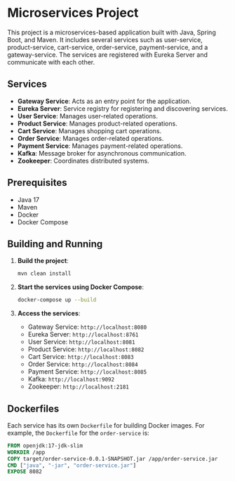 # Microservices Project

This project is a microservices-based application built with Java, Spring Boot, and Maven. It includes several services such as user-service, product-service, cart-service, order-service, payment-service, and a gateway-service. The services are registered with Eureka Server and communicate with each other.

## Services

- **Gateway Service**: Acts as an entry point for the application.
- **Eureka Server**: Service registry for registering and discovering services.
- **User Service**: Manages user-related operations.
- **Product Service**: Manages product-related operations.
- **Cart Service**: Manages shopping cart operations.
- **Order Service**: Manages order-related operations.
- **Payment Service**: Manages payment-related operations.
- **Kafka**: Message broker for asynchronous communication.
- **Zookeeper**: Coordinates distributed systems.

## Prerequisites

- Java 17
- Maven
- Docker
- Docker Compose

## Building and Running

1. **Build the project**:
    ```sh
    mvn clean install
    ```

2. **Start the services using Docker Compose**:
    ```sh
    docker-compose up --build
    ```

3. **Access the services**:
    - Gateway Service: `http://localhost:8080`
    - Eureka Server: `http://localhost:8761`
    - User Service: `http://localhost:8081`
    - Product Service: `http://localhost:8082`
    - Cart Service: `http://localhost:8083`
    - Order Service: `http://localhost:8084`
    - Payment Service: `http://localhost:8085`
    - Kafka: `http://localhost:9092`
    - Zookeeper: `http://localhost:2181`

## Dockerfiles

Each service has its own `Dockerfile` for building Docker images. For example, the `Dockerfile` for the `order-service` is:

```dockerfile
FROM openjdk:17-jdk-slim
WORKDIR /app
COPY target/order-service-0.0.1-SNAPSHOT.jar /app/order-service.jar
CMD ["java", "-jar", "order-service.jar"]
EXPOSE 8082